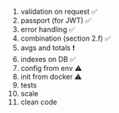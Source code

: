 1. validation on request ✅
2. passport (for JWT)  ✅
3. error handling ✅
5. combination (section 2.f) ✅
6. avgs and totals ❗️
15. indexes on DB ✅
20. config from env ⚠️
30. init from docker ⚠️
40. tests
50. scale
60. clean code
